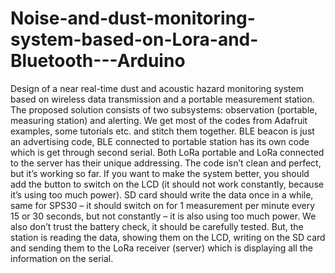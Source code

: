 # Noise-and-dust-monitoring-system-based-on-Lora-and-Bluetooth---Arduino
Design of a near real-time dust and acoustic hazard monitoring system based on wireless data transmission and a portable measurement station.  The proposed solution consists of two subsystems: observation (portable, measuring station) and alerting. We get most of the codes from Adafruit examples, some tutorials etc. and stitch them together. BLE beacon is just an advertising code, BLE connected to portable station has its own code which is get through second serial. Both LoRa portable and LoRa connected to the server has their unique addressing. The code isn’t clean and perfect, but it’s working so far. If you want to make the system better, you should add the button to switch on the LCD (it should not work constantly, because it’s using too much power). SD card should write the data once in a while, same for SPS30 – it should switch on for 1 measurement per minute every 15 or 30 seconds, but not constantly – it is also using too much power. We also don’t trust the battery check, it should be carefully tested.  But, the station is reading the data, showing them on the LCD, writing on the SD card and sending them to the LoRa receiver (server) which is displaying all the information on the serial.
